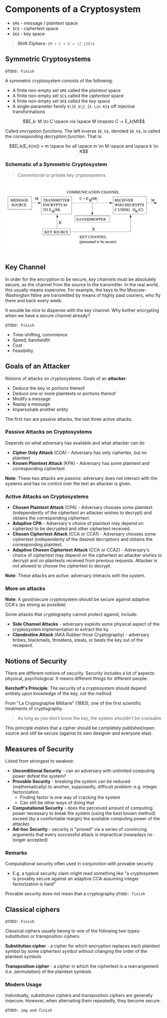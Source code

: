 # Components of a Cryptosystem
* `$M$` - message / plaintext space
* `$C$` - ciphertext space
* `$K$` - key space

> **Shift Ciphers**: `$M + C + K = \Z_{26}$`

## Symmetric Cryptosystems
```
@TODO: Finish
```
A symmetric cryptosystem consists of the following:
* A finite non-empty set `$M$` called the *plaintext* space
* A finite non-empty set `$C$` called the *ciphertext*  space
* A finite non-empty set `$K$` called the *key* space
* A single-parameter family `$\{E_k\}_{k \in K}$` off injective transformations

```math
E_k: M \to C \space via \space M \mapsto C := E_k(M)
```

Called *encryption functions*. The left inverse `$E_k$`, denoted `$D_k$`, is called the corresponding *decryption function*. That is:

```math
D_k(E_k(m)) = m \space for all \space m \in M \space and \space k \in K
```

### Schematic of a Symmetric Cryptosystem

> Conventional or private key cryptosystems

![Schematic of a symmetric cryptosystem](cpsc418/img/lec03/01_symmetric_cryptosystem.png)

## Key Channel
In order for the encryption to be secure, *key channels* must be absolutely secure, as the channel from the source to the transmitter. In the real world, this usually means expensive. For example, the keys to the Moscow-Washington htline are transmitted by means of highly paid couriers, who fly there and back every week.

It woulde be nice to dispense with the key channel. Why bother encrypting when we have a secure channel already?

```
@TODO: Finish
```

* Time-shifting, convinience
* Speed, bandwidth
* Cost
* Feasibility

## Goals of an Attacker
Notions of attacks on cryptosystems. Goals of an **attacker**:
* Deduce the key or portions thereof
* Deduce one or more plaintexts or portions thereof
* Modify a message
* Replay a message
* Impersonate another entity

The first two are passive attacks, the last three active attacks.

### Passive Attacks on Cryptosystems
Depends on what adversary has available and what attacker can do

* **Cipher Only Attack** (COA) - Adversary has only ciphertex, but no plaintext
* **Known Plaintext Attack** (KPA) - Adversary has some plaintext and corresponding ciphertext

**Note**: These two attacks are *passive*: adversary does not interact with the systems and has no control over the text an attacker is given.

### Active Attacks on Cryptosystems
* **Chosen Plaintext Attack** (CPA) - Adversary chooses some plaintext (independently of the ciphertext an attacker wishes to decrypt) and obtains the corresponding ciphertext.
* **Adaptive CPA** - Adversary's choice of plaintext may depend on ciphertext to be decrypted and other ciphertext received.
* **Chosen Ciphertext Attack** (CCA or CCA1) - Adversary chooses some ciphertext (independenty of the desired decryption) and obtains the corresponding plaintext.
* **Adaptive Chosen Ciphertext Attack** (CCA or CCA2) - Adversary's choice of ciphertext may depend on the ciphertext an attacker wishes to decrypt and on plaintexts received from previous requests. Attacker is not allowed to choose the ciphertext to decrypt.

**Note**: These attacks are *active*: adversary interacts with the system.

### More on attacks

**Note**: A good/secure cryptosystem should be secure against adaptive CCA's (as strong as possible)

Some attacks that cryptography cannot protect against, include:
* **Side Channel Attacks** - adversary exploits some physical aspect of the cryptosystem implementation to extract the ky.
* **Clandestine Attack** (AKA Rubber Hose Cryptography) - adversary bribes, blackmails, threatens, steals, or beats the key out of the recepient.

## Notions of Security
There are different notions of security. Security includes a lot of aspects: physical, psychological. It means different things for different people.

**Kerchoff's Principle**:
The security of a cryptosystem should depend entirely upon knowledge of the key, not the method.

From "La Cryptographie Militarie" (1883), one of the first scientific treatments of cryptography.

> As long as you don't know the key, the system shouldn't be crackable

This principle implies that a cipher should be completely published/open source and *still* be secure (against its own designer and everyone else).

## Measures of Security
Listed from strongest to weakest:
* **Unconditional Security** - can an adversary with unlimited computing power defeat the system?
* **Provable Security** - breaking the system can be reduced (mathematically) to another, supposedly, difficult problem: e.g. integer factorization.
    * Finding factor is one way of cracking the system
    * Can still be other ways of doing that
* **Computational Security** - does the perceived amount of computing power necessary to break the system (using the best known method) exceed (by a comfortable margin) the available computing power of the attacker.
* **Ad-hoc Security** - security is "proved" via a series of convincing arguments that every successful attack is impractical (nowadays no longer accepted)

### Remarks
Computational security often used in conjunction with provable security
* E.g. a typical security claim might read something like "a cryptosystem is provably secure against an adaptive CCA assuming integer factorization is hard"

Provable security does *not* mean that a cryptography `@TODO: finish`

## Classical ciphers
```
@TODO: Finish
```
Classical ciphers usually beong to one of the following two types: substitution or transposition ciphers.

**Substitution cipher** - a cipher for which encryption replaces each plaintext symbol by some ciphertext symbol without changing the order of the plaintext symbols

**Transposition cipher** - a cipher in which the ciphertext is a rearrangement (i.e. permutation) of the plaintext symbols

### Modern Usage
Individually, substitution ciphers and transposition ciphers are generally insecure. However, when alternating them repeatedly, they become secure.

```
@TODO: img and finish
```
